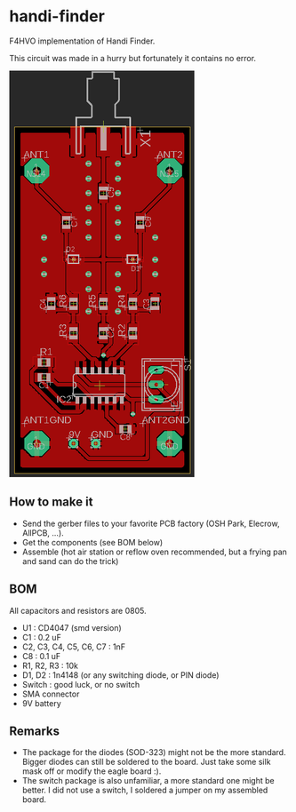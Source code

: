 # handi-finder
F4HVO implementation of Handi Finder.

This circuit was made in a hurry but fortunately it contains no error.

![Board](/images/front.png)

## How to make it

- Send the gerber files to your favorite PCB factory (OSH Park, Elecrow, AllPCB, ...).
- Get the components (see BOM below)
- Assemble (hot air station or reflow oven recommended, but a frying pan and sand can do the trick)

## BOM
All capacitors and resistors are 0805.

- U1 : CD4047 (smd version)
- C1 : 0.2 uF
- C2, C3, C4, C5, C6, C7 : 1nF
- C8 : 0.1 uF
- R1, R2, R3 : 10k
- D1, D2 : 1n4148 (or any switching diode, or PIN diode)
- Switch : good luck, or no switch
- SMA connector
- 9V battery


## Remarks

- The package for the diodes (SOD-323) might not be the more standard. Bigger diodes can still be soldered to the board. Just take some silk mask off or modify the eagle board :).
- The switch package is also unfamiliar, a more standard one might be better. I did not use a switch, I soldered a jumper on my assembled board.
